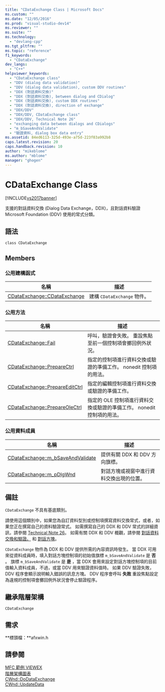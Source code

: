 ```yaml
---
title: "CDataExchange Class | Microsoft Docs"
ms.custom: ""
ms.date: "12/05/2016"
ms.prod: "visual-studio-dev14"
ms.reviewer: ""
ms.suite: ""
ms.technology: 
  - "devlang-cpp"
ms.tgt_pltfrm: ""
ms.topic: "reference"
f1_keywords: 
  - "CDataExchange"
dev_langs: 
  - "C++"
helpviewer_keywords: 
  - "CDataExchange class"
  - "DDV (dialog data validation)"
  - "DDV (dialog data validation), custom DDV routines"
  - "DDX (對話資料交換)"
  - "DDX (對話資料交換), between dialog and CDialog"
  - "DDX (對話資料交換), custom DDX routines"
  - "DDX (對話資料交換), direction of exchange"
  - "DDX/DDV"
  - "DDX/DDV, CDataExchange class"
  - "DDX/DDV, Technical Note 26"
  - "exchanging data between dialogs and CDialogs"
  - "m_bSaveAndValidate"
  - "驗證資料, dialog box data entry"
ms.assetid: 84ed6113-325d-493e-a75d-223f03a992b8
caps.latest.revision: 20
caps.handback.revision: 10
author: "mikeblome"
ms.author: "mblome"
manager: "ghogen"
---
```

# CDataExchange Class
[!INCLUDE[vs2017banner](../../assembler/inline/includes/vs2017banner.md)]

支援的對話資料交換 \(Dialog Data Exchange，DDX\)，且對話資料驗證 Microsoft Foundation \(DDV\) 使用的常式分類。  
  
## 語法  
  
```  
class CDataExchange  
```  
  
## Members  
  
### 公用建構函式  
  
|名稱|描述|  
|--------|--------|  
|[CDataExchange::CDataExchange](../Topic/CDataExchange::CDataExchange.md)|建構 `CDataExchange` 物件。|  
  
### 公用方法  
  
|名稱|描述|  
|--------|--------|  
|[CDataExchange::Fail](../Topic/CDataExchange::Fail.md)|呼叫，驗證會失敗。  重設焦點至前一個控制項會擲回例外狀況。|  
|[CDataExchange::PrepareCtrl](../Topic/CDataExchange::PrepareCtrl.md)|指定的控制項進行資料交換或驗證的準備工作。  nonedit 控制項的用法。|  
|[CDataExchange::PrepareEditCtrl](../Topic/CDataExchange::PrepareEditCtrl.md)|指定的編輯控制項進行資料交換或驗證的準備工作。|  
|[CDataExchange::PrepareOleCtrl](../Topic/CDataExchange::PrepareOleCtrl.md)|指定的 OLE 控制項進行資料交換或驗證的準備工作。  nonedit 控制項的用法。|  
  
### 公用資料成員  
  
|名稱|描述|  
|--------|--------|  
|[CDataExchange::m\_bSaveAndValidate](../Topic/CDataExchange::m_bSaveAndValidate.md)|提供有關 DDX 和 DDV 方向旗標。|  
|[CDataExchange::m\_pDlgWnd](../Topic/CDataExchange::m_pDlgWnd.md)|對話方塊或視窗中進行資料交換出現的位置。|  
  
## 備註  
 `CDataExchange` 不具有基底類別。  
  
 請使用這個類別中，如果您為自訂資料型別或控制項撰寫資料交換常式，或者，如果您正在撰寫自己的資料驗證常式。  如需撰寫自己的 DDX 和 DDV 常式的詳細資訊，請參閱 [Technical Note 26](../../mfc/tn026-ddx-and-ddv-routines.md)。  如需有關 DDX 和 DDV 概觀，請參閱 [對話資料交換和驗證。](../../mfc/dialog-data-exchange-and-validation.md) 和 [對話方塊](../../mfc/dialog-boxes.md)。  
  
 `CDataExchange` 物件為 DDX 和 DDV 提供所需的內容資訊時發生。  當 DDX 可用來從資料成員時，填入對話方塊控制項的初始值旗標 `m_bSaveAndValidate` 是 **否** 。  旗標 `m_bSaveAndValidate` 是 **是** ，當 DDX 會用來設定對話方塊控制項的目前值輸入資料成員，不過，或當 DDV 用來驗證資料值時。  如果 DDV 驗證失敗， DDV 程序會顯示說明輸入錯誤的訊息方塊。  DDV 程序會呼叫 **失敗** 重設焦點設定為違規的控制項會擲回例外狀況會停止驗證程序。  
  
## 繼承階層架構  
 `CDataExchange`  
  
## 需求  
 **標頭檔：**afxwin.h  
  
## 請參閱  
 [MFC 範例 VIEWEX](../../top/visual-cpp-samples.md)   
 [階層架構圖表](../../mfc/hierarchy-chart.md)   
 [CWnd::DoDataExchange](../Topic/CWnd::DoDataExchange.md)   
 [CWnd::UpdateData](../Topic/CWnd::UpdateData.md)